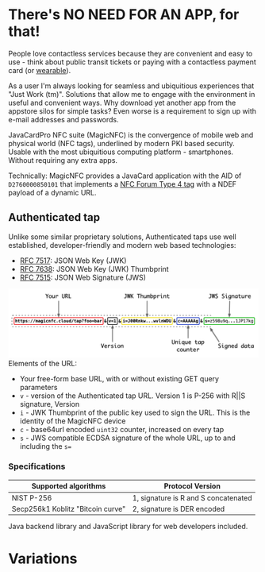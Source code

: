 # There's NO NEED FOR AN APP, for that!
People love contactless services because they are convenient and easy to use - think about public transit tickets or paying with a contactless payment card (or [wearable](https://fidesmo.com/consumer/wearables/)).

As a user I'm always looking for seamless and ubiquitious experiences that "Just Work (tm)". Solutions that allow me to engage with the environment in useful and convenient ways. Why download yet another app from the appstore silos for simple tasks? Even worse is a requirement to sign up with e-mail addresses and passwords.

JavaCardPro NFC suite (MagicNFC) is the convergence of mobile web and physical world (NFC tags), underlined by modern PKI based security. Usable with the most ubiquitious computing platform - smartphones. Without requiring any extra apps.

Technically: MagicNFC provides a JavaCard application with the AID of `D2760000850101` that implements a [NFC Forum Type 4 tag](https://nfc-forum.org/build/specifications) with a NDEF payload of a dynamic URL.

## Authenticated tap

Unlike some similar proprietary solutions, Authenticated taps use well established, developer-friendly and modern web based technologies:
- [RFC 7517](https://www.rfc-editor.org/rfc/rfc7517): JSON Web Key (JWK)
- [RFC 7638](https://www.rfc-editor.org/rfc/rfc7638): JSON Web Key (JWK) Thumbprint
- [RFC 7515](https://www.rfc-editor.org/rfc/rfc7515): JSON Web Signature (JWS)

![MagicNFC URL](https://github.com/martinpaljak/NFC/blob/645d0221b34a34299daa90e06a5687e6a8aea54a/images/MagicNFC%20URL.png)
Elements of the URL:
- Your free-form base URL, with or without existing GET query parameters
- `v` - version of the Authenticated tap URL. Version 1 is P-256 with R||S signature, Version
- `i` - JWK Thumbprint of the public key used to sign the URL. This is the identity of the MagicNFC device
- `c` - base64url encoded `uint32` counter, increased on every tap
- `s` - JWS compatible ECDSA signature of the whole URL, up to and including the `s=`


### Specifications
| Supported algorithms | Protocol Version |
|----------------------|-----------|
| NIST P-256 | 1, signature is R and S concatenated |
| Secp256k1 Koblitz "Bitcoin curve" | 2, signature is DER encoded |

Java backend library and JavaScript library for web developers included.

# Variations
